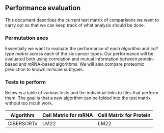 ## Performance evaluation

This document describes the current test matrix of comparisons we want to carry out so that we can keep track of what analysis should be done.

### Permutation axes
Essentially we want to evaluate the performance of each *algorithm* and *cell type matrix* across each of the six cancer types. Our performance will be evaluated both using correlation and mutual information between protein-based and mRNA-based algorithms. We will also compare proteomic prediction to known immune subtypes.

### Tests to perform

Below is a table of various tests and the individual links to files that perform them. The goal is that a new algorithm can be folded into the test matrix without too mcuh work.

| Algorithm | Cell Matrix for mRNA | Cell Matrix for Protein |
| --- | --- | --- |
| CIBERSORTx | LM22 | LM22  |
